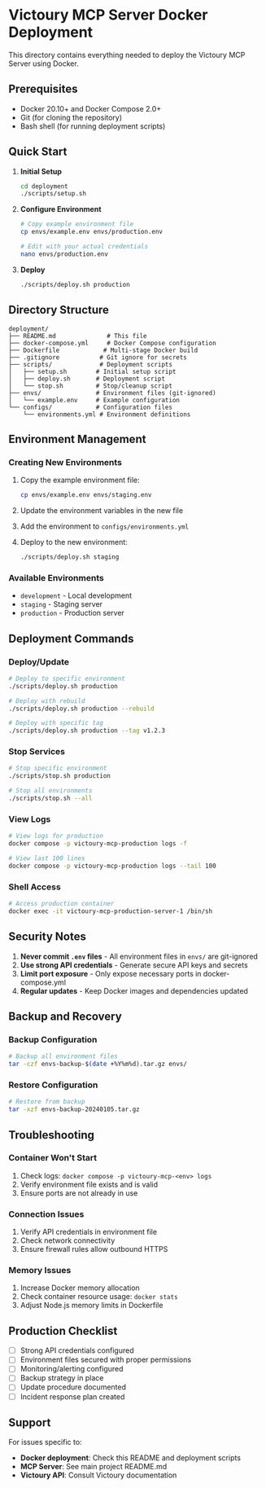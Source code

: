 # Victoury MCP Server Docker Deployment

This directory contains everything needed to deploy the Victoury MCP Server using Docker.

## Prerequisites

- Docker 20.10+ and Docker Compose 2.0+
- Git (for cloning the repository)
- Bash shell (for running deployment scripts)

## Quick Start

1. **Initial Setup**
   ```bash
   cd deployment
   ./scripts/setup.sh
   ```

2. **Configure Environment**
   ```bash
   # Copy example environment file
   cp envs/example.env envs/production.env
   
   # Edit with your actual credentials
   nano envs/production.env
   ```

3. **Deploy**
   ```bash
   ./scripts/deploy.sh production
   ```

## Directory Structure

```
deployment/
├── README.md              # This file
├── docker-compose.yml     # Docker Compose configuration
├── Dockerfile            # Multi-stage Docker build
├── .gitignore           # Git ignore for secrets
├── scripts/             # Deployment scripts
│   ├── setup.sh        # Initial setup script
│   ├── deploy.sh       # Deployment script
│   └── stop.sh         # Stop/cleanup script
├── envs/               # Environment files (git-ignored)
│   └── example.env     # Example configuration
└── configs/            # Configuration files
    └── environments.yml # Environment definitions
```

## Environment Management

### Creating New Environments

1. Copy the example environment file:
   ```bash
   cp envs/example.env envs/staging.env
   ```

2. Update the environment variables in the new file

3. Add the environment to `configs/environments.yml`

4. Deploy to the new environment:
   ```bash
   ./scripts/deploy.sh staging
   ```

### Available Environments

- `development` - Local development
- `staging` - Staging server
- `production` - Production server

## Deployment Commands

### Deploy/Update
```bash
# Deploy to specific environment
./scripts/deploy.sh production

# Deploy with rebuild
./scripts/deploy.sh production --rebuild

# Deploy with specific tag
./scripts/deploy.sh production --tag v1.2.3
```

### Stop Services
```bash
# Stop specific environment
./scripts/stop.sh production

# Stop all environments
./scripts/stop.sh --all
```

### View Logs
```bash
# View logs for production
docker compose -p victoury-mcp-production logs -f

# View last 100 lines
docker compose -p victoury-mcp-production logs --tail 100
```

### Shell Access
```bash
# Access production container
docker exec -it victoury-mcp-production-server-1 /bin/sh
```

## Security Notes

1. **Never commit `.env` files** - All environment files in `envs/` are git-ignored
2. **Use strong API credentials** - Generate secure API keys and secrets
3. **Limit port exposure** - Only expose necessary ports in docker-compose.yml
4. **Regular updates** - Keep Docker images and dependencies updated

## Backup and Recovery

### Backup Configuration
```bash
# Backup all environment files
tar -czf envs-backup-$(date +%Y%m%d).tar.gz envs/
```

### Restore Configuration
```bash
# Restore from backup
tar -xzf envs-backup-20240105.tar.gz
```

## Troubleshooting

### Container Won't Start
1. Check logs: `docker compose -p victoury-mcp-<env> logs`
2. Verify environment file exists and is valid
3. Ensure ports are not already in use

### Connection Issues
1. Verify API credentials in environment file
2. Check network connectivity
3. Ensure firewall rules allow outbound HTTPS

### Memory Issues
1. Increase Docker memory allocation
2. Check container resource usage: `docker stats`
3. Adjust Node.js memory limits in Dockerfile

## Production Checklist

- [ ] Strong API credentials configured
- [ ] Environment files secured with proper permissions
- [ ] Monitoring/alerting configured
- [ ] Backup strategy in place
- [ ] Update procedure documented
- [ ] Incident response plan created

## Support

For issues specific to:
- **Docker deployment**: Check this README and deployment scripts
- **MCP Server**: See main project README.md
- **Victoury API**: Consult Victoury documentation